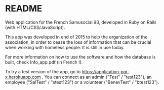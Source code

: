 # README #

Web application for the French Samusocial 93, developed in Ruby on Rails (with HTML/CSS/JavaScript).

This app was developed in end of 2015 to help the organization of the association, in order to cease the loss of information that can be crucial when working with homeless people. It is still in use today.

For more information on how to use the software and how the database is built, check Info\_app.pdf (in French !).

To try a test version of the app, go to https://application-pqi-x.herokuapp.com . You can connect as an admin ("Test" / "test123"), an employee ("SalTest" / "stest123") or a volunteer ("BenevTest" / "btest123").